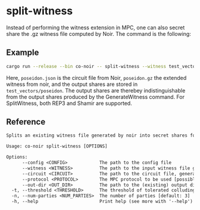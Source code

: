 # split-witness

Instead of performing the witness extension in MPC, one can also secret share the .gz witness file computed by Noir. The command is the following:

## Example

```bash
cargo run --release --bin co-noir -- split-witness --witness test_vectors/poseidon/poseidon.gz --circuit test_vectors/poseidon/poseidon.json --protocol REP3 --out-dir test_vectors/poseidon
```

Here, `poseidon.json` is the circuit file from Noir, `poseidon.gz` the extended witness from noir, and the output shares are stored in `test_vectors/poseidon`. The output shares are therebey indistinguishable from the output shares produced by the GenerateWitness command.
For SplitWitness, both REP3 and Shamir are supported.

## Reference

```txt
Splits an existing witness file generated by noir into secret shares for use in MPC

Usage: co-noir split-witness [OPTIONS]

Options:
      --config <CONFIG>            The path to the config file
      --witness <WITNESS>          The path to the input witness file generated by Noir
      --circuit <CIRCUIT>          The path to the circuit file, generated by Noir
      --protocol <PROTOCOL>        The MPC protocol to be used [possible values: REP3, SHAMIR]
      --out-dir <OUT_DIR>          The path to the (existing) output directory
  -t, --threshold <THRESHOLD>      The threshold of tolerated colluding parties [default: 1]
  -n, --num-parties <NUM_PARTIES>  The number of parties [default: 3]
  -h, --help                       Print help (see more with '--help')
```

